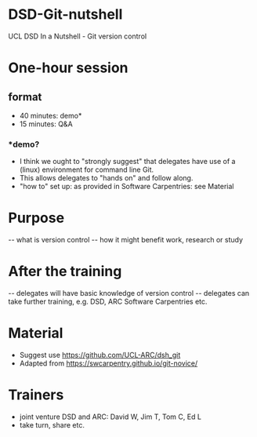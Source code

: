 # DSD-Git-nutshell
UCL DSD In a Nutshell - Git version control

# One-hour session
## format
- 40 minutes: demo*
- 15 minutes: Q&A

### *demo?
- I think we ought to "strongly suggest" that delegates have use of a (linux) environment for command line Git.
- This allows delegates to "hands on" and follow along.
- "how to" set up: as provided in Software Carpentries: see Material

# Purpose
-- what is version control
-- how it might benefit work, research or study

# After the training
-- delegates will have basic knowledge of version control
-- delegates can take further training, e.g. DSD, ARC Software Carpentries etc.

# Material
- Suggest use https://github.com/UCL-ARC/dsh_git
- Adapted from https://swcarpentry.github.io/git-novice/

# Trainers
- joint venture DSD and ARC: David W, Jim T, Tom C, Ed L
- take turn, share etc.
